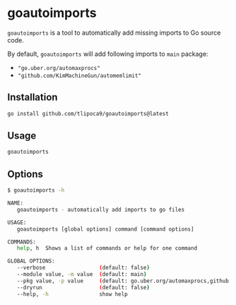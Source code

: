 # goautoimports

`goautoimports` is a tool to automatically add missing imports to Go source code.

By default, `goautoimports` will add following imports to `main` package:
- `"go.uber.org/automaxprocs"`
- `"github.com/KimMachineGun/automemlimit"`

## Installation

```bash
go install github.com/tlipoca9/goautoimports@latest
```

## Usage

```bash
goautoimports
```

## Options

```bash
$ goautoimports -h

NAME:
   goautoimports - automatically add imports to go files

USAGE:
   goautoimports [global options] command [command options]

COMMANDS:
   help, h  Shows a list of commands or help for one command

GLOBAL OPTIONS:
   --verbose                 (default: false)
   --module value, -m value  (default: main)
   --pkg value, -p value     (default: go.uber.org/automaxprocs,github.com/KimMachineGun/automemlimit)
   --dryrun                  (default: false)
   --help, -h                show help
   
```